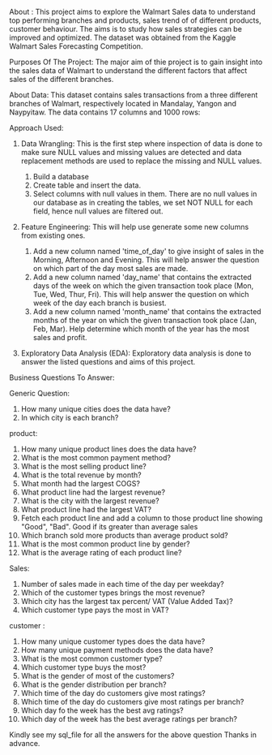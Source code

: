 About : 
This project aims to explore the Walmart Sales data to understand top performing branches and products, sales trend of of different products, 
customer behaviour. The aims is to study how sales strategies can be improved and optimized. 
The dataset was obtained from the Kaggle Walmart Sales Forecasting Competition.

Purposes Of The Project:
The major aim of thie project is to gain insight into the sales data of Walmart to understand 
the different factors that affect sales of the different branches.

About Data:
This dataset contains sales transactions from a three different branches of Walmart, respectively located in Mandalay, Yangon and Naypyitaw. The data contains 17 columns and 1000 rows:

Approach Used:
1) Data Wrangling: This is the first step where inspection of data is done to make sure NULL values and missing values are detected and data replacement methods are used to replace the missing and NULL values.
   1) Build a database
   2) Create table and insert the data.
   3) Select columns with null values in them. There are no null values in our database as in creating the tables, we set NOT NULL for each field, hence null values are filtered out.

2) Feature Engineering: This will help use generate some new columns from existing ones.
      1) Add a new column named 'time_of_day' to give insight of sales in the Morning, Afternoon and Evening. This will help answer the question on which part of the day most sales are made.
      2) Add a new column named 'day_name' that contains the extracted days of the week on which the given transaction took place (Mon, Tue, Wed, Thur, Fri). This will help answer the question on which week of the day each branch is busiest.
      3) Add a new column named 'month_name' that contains the extracted months of the year on which the given transaction took place (Jan, Feb, Mar). Help determine which month of the year has the most sales and profit.

3) Exploratory Data Analysis (EDA): Exploratory data analysis is done to answer the listed questions and aims of this project.

Business Questions To Answer:

 Generic Question:
  1)  How many unique cities does the data have?
  2)  In which city is each branch?

product:

1) How many unique product lines does the data have?
2) What is the most common payment method?
3) What is the most selling product line?
4) What is the total revenue by month?
5) What month had the largest COGS?
6) What product line had the largest revenue?
7) What is the city with the largest revenue?
8) What product line had the largest VAT?
9) Fetch each product line and add a column to those product line showing "Good", "Bad". Good if its greater than average sales
10) Which branch sold more products than average product sold?
11) What is the most common product line by gender?
12) What is the average rating of each product line?

Sales:
1) Number of sales made in each time of the day per weekday?
2) Which of the customer types brings the most revenue?
3) Which city has the largest tax percent/ VAT (Value Added Tax)?
4) Which customer type pays the most in VAT?

customer :
1) How many unique customer types does the data have?
2) How many unique payment methods does the data have?
3) What is the most common customer type?
4) Which customer type buys the most?
5) What is the gender of most of the customers?
6) What is the gender distribution per branch?
7) Which time of the day do customers give most ratings?
8) Which time of the day do customers give most ratings per branch?
9) Which day fo the week has the best avg ratings?
10) Which day of the week has the best average ratings per branch?

Kindly see my sql_file for all the answers for the above question Thanks in advance.
    

       
